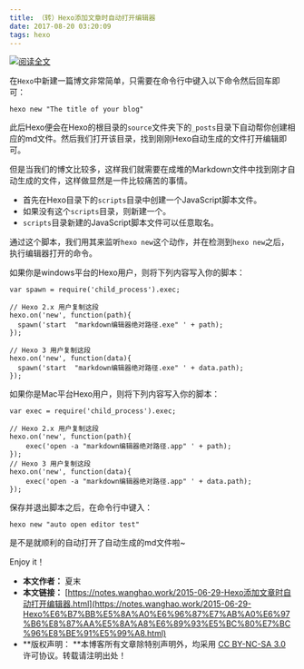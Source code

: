 ```yaml
---
title: （转）Hexo添加文章时自动打开编辑器
date: 2017-08-20 03:20:09
tags: hexo
---
```


[![阅读全文](http://7xkj6q.com1.z0.glb.clouddn.com/blog/image/jpg/hexo_logo.jpg)](https://notes.wanghao.work/2015-06-29-Hexo%E6%B7%BB%E5%8A%A0%E6%96%87%E7%AB%A0%E6%97%B6%E8%87%AA%E5%8A%A8%E6%89%93%E5%BC%80%E7%BC%96%E8%BE%91%E5%99%A8.html)

[](https://notes.wanghao.work/2015-06-29-Hexo%E6%B7%BB%E5%8A%A0%E6%96%87%E7%AB%A0%E6%97%B6%E8%87%AA%E5%8A%A8%E6%89%93%E5%BC%80%E7%BC%96%E8%BE%91%E5%99%A8.html)

在`Hexo`中新建一篇博文非常简单，只需要在命令行中键入以下命令然后回车即可：

```
hexo new "The title of your blog"
```

此后Hexo便会在Hexo的根目录的`source`文件夹下的`_posts`目录下自动帮你创建相应的md文件。然后我们打开该目录，找到刚刚Hexo自动生成的文件打开编辑即可。

但是当我们的博文比较多，这样我们就需要在成堆的Markdown文件中找到刚才自动生成的文件，这样做显然是一件比较痛苦的事情。



- 首先在Hexo目录下的`scripts`目录中创建一个JavaScript脚本文件。
- 如果没有这个`scripts`目录，则新建一个。
- `scripts`目录新建的JavaScript脚本文件可以任意取名。

通过这个脚本，我们用其来监听`hexo new`这个动作，并在检测到`hexo new`之后，执行编辑器打开的命令。

如果你是windows平台的Hexo用户，则将下列内容写入你的脚本：

```
var spawn = require('child_process').exec;

// Hexo 2.x 用户复制这段
hexo.on('new', function(path){
  spawn('start  "markdown编辑器绝对路径.exe" ' + path);
});

// Hexo 3 用户复制这段
hexo.on('new', function(data){
  spawn('start  "markdown编辑器绝对路径.exe" ' + data.path);
});
```

如果你是Mac平台Hexo用户，则将下列内容写入你的脚本：

```
var exec = require('child_process').exec;

// Hexo 2.x 用户复制这段
hexo.on('new', function(path){
    exec('open -a "markdown编辑器绝对路径.app" ' + path);
});
// Hexo 3 用户复制这段
hexo.on('new', function(data){
    exec('open -a "markdown编辑器绝对路径.app" ' + data.path);
});
```

保存并退出脚本之后，在命令行中键入：

```
hexo new "auto open editor test"
```

是不是就顺利的自动打开了自动生成的md文件啦~

Enjoy it！

- **本文作者：** 夏末
- **本文链接：** [https://notes.wanghao.work/2015-06-29-Hexo添加文章时自动打开编辑器.html](https://notes.wanghao.work/2015-06-29-Hexo%E6%B7%BB%E5%8A%A0%E6%96%87%E7%AB%A0%E6%97%B6%E8%87%AA%E5%8A%A8%E6%89%93%E5%BC%80%E7%BC%96%E8%BE%91%E5%99%A8.html)
- **版权声明： **本博客所有文章除特别声明外，均采用 [CC BY-NC-SA 3.0](https://creativecommons.org/licenses/by-nc-sa/3.0/) 许可协议。转载请注明出处！